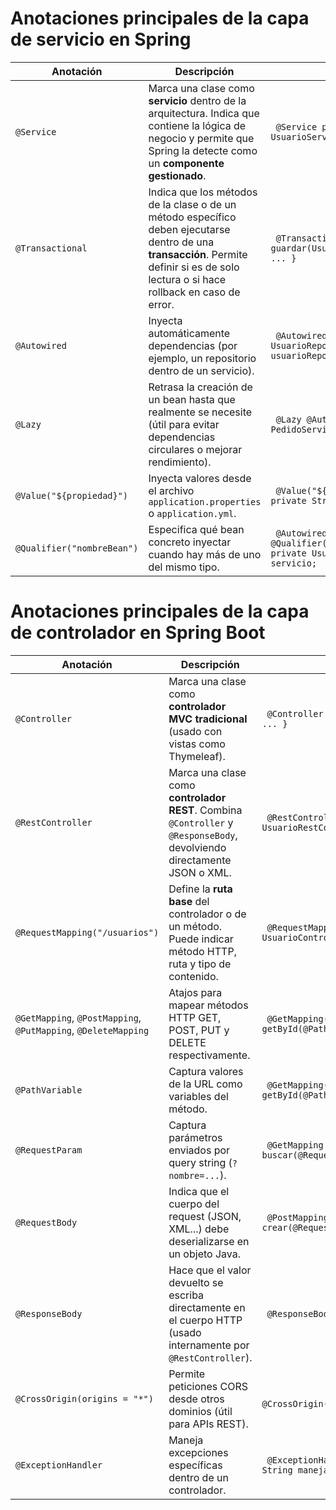 # Anotaciones principales de la capa de servicio en Spring

| Anotación                  | Descripción                                                                                                                                                                             | Ejemplo                                                                                   |
| -------------------------- | --------------------------------------------------------------------------------------------------------------------------------------------------------------------------------------- | ----------------------------------------------------------------------------------------- |
| `@Service`                 | Marca una clase como **servicio** dentro de la arquitectura. Indica que contiene la lógica de negocio y permite que Spring la detecte como un **componente gestionado**.                | ` @Service public class UsuarioService { ... }`                                 |
| `@Transactional`           | Indica que los métodos de la clase o de un método específico deben ejecutarse dentro de una **transacción**. Permite definir si es de solo lectura o si hace rollback en caso de error. | ` @Transactional public void guardar(Usuario usuario) { ... }`                  |
| `@Autowired`               | Inyecta automáticamente dependencias (por ejemplo, un repositorio dentro de un servicio).                                                                                               | ` @Autowired private UsuarioRepository usuarioRepository;`                      |
| `@Lazy`                    | Retrasa la creación de un bean hasta que realmente se necesite (útil para evitar dependencias circulares o mejorar rendimiento).                                                        | ` @Lazy @Autowired private PedidoService pedidoService;`                     |
| `@Value("${propiedad}")`   | Inyecta valores desde el archivo `application.properties` o `application.yml`.                                                                                                          | ` @Value("${app.mensaje}") private String mensaje;`                             |
| `@Qualifier("nombreBean")` | Especifica qué bean concreto inyectar cuando hay más de uno del mismo tipo.                                                                                                             | ` @Autowired @Qualifier("servicioPremium") private UsuarioService servicio;` |


# Anotaciones principales de la capa de controlador en Spring Boot

| Anotación                                                      | Descripción                                                                                                              | Ejemplo                                                                                 |
| -------------------------------------------------------------- | ------------------------------------------------------------------------------------------------------------------------ | --------------------------------------------------------------------------------------- |
| `@Controller`                                                  | Marca una clase como **controlador MVC tradicional** (usado con vistas como Thymeleaf).                                  | ` @Controller public class UsuarioController { ... }`                         |
| `@RestController`                                              | Marca una clase como **controlador REST**. Combina `@Controller` y `@ResponseBody`, devolviendo directamente JSON o XML. | ` @RestController public class UsuarioRestController { ... }`                 |
| `@RequestMapping("/usuarios")`                                 | Define la **ruta base** del controlador o de un método. Puede indicar método HTTP, ruta y tipo de contenido.             | ` @RequestMapping("/usuarios") public class UsuarioController { ... }`        |
| `@GetMapping`, `@PostMapping`, `@PutMapping`, `@DeleteMapping` | Atajos para mapear métodos HTTP GET, POST, PUT y DELETE respectivamente.                                                 | ` @GetMapping("/{id}") public Usuario getById(@PathVariable Long id) { ... }` |
| `@PathVariable`                                                | Captura valores de la URL como variables del método.                                                                     | ` @GetMapping("/{id}") public Usuario getById(@PathVariable Long id)`         |
| `@RequestParam`                                                | Captura parámetros enviados por query string (`?nombre=...`).                                                            | ` @GetMapping public List<Usuario> buscar(@RequestParam String nombre)`       |
| `@RequestBody`                                                 | Indica que el cuerpo del request (JSON, XML...) debe deserializarse en un objeto Java.                                   | ` @PostMapping public Usuario crear(@RequestBody Usuario usuario)`            |
| `@ResponseBody`                                                | Hace que el valor devuelto se escriba directamente en el cuerpo HTTP (usado internamente por `@RestController`).         | ` @ResponseBody public Usuario getUsuario()`                                  |
| `@CrossOrigin(origins = "*")`                                  | Permite peticiones CORS desde otros dominios (útil para APIs REST).                                                      | ` @CrossOrigin(origins="http://localhost:4200")`                                 |
| `@ExceptionHandler`                                            | Maneja excepciones específicas dentro de un controlador.                                                                 | ` @ExceptionHandler(Exception.class) public String manejarError() { ... }`    |

